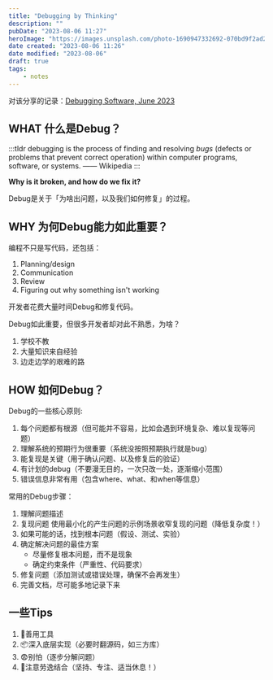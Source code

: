 ```yaml
---
title: "Debugging by Thinking"
description: ""
pubDate: "2023-08-06 11:27"
heroImage: "https://images.unsplash.com/photo-1690947332692-070bd9f2ad2e?crop=entropy&cs=srgb&fm=jpg&ixid=M3wzNjM5Nzd8MHwxfHJhbmRvbXx8fHx8fHx8fDE2OTEyOTI0NTl8&ixlib=rb-4.0.3&q=85"
date created: "2023-08-06 11:26"
date modified: "2023-08-06"
draft: true
tags:
    - notes
---
```


对该分享的记录：[Debugging Software, June 2023](https://blog.isquaredsoftware.com/presentations/2023-06-debugging-js/?slideIndex=0&stepIndex=0)

## WHAT 什么是Debug？

:::tldr
debugging is the process of finding and resolving _bugs_ (defects or problems that prevent correct operation) within computer programs, software, or systems.
—— Wikipedia
:::

**Why is it broken, and how do we fix it?**

Debug是关于「为啥出问题，以及我们如何修复」的过程。

## WHY 为何Debug能力如此重要？

编程不只是写代码，还包括：
1. Planning/design
2. Communication
3. Review
4. Figuring out why something isn't working

开发者花费大量时间Debug和修复代码。

Debug如此重要，但很多开发者却对此不熟悉，为啥？
1. 学校不教
2. 大量知识来自经验
3. 边走边学的艰难的路

## HOW 如何Debug？

Debug的一些核心原则:
1. 每个问题都有根源（但可能并不容易，比如会遇到环境复杂、难以复现等问题）
2. 理解系统的预期行为很重要（系统没按照预期执行就是bug）
3. 能复现是关键（用于确认问题、以及修复后的验证）
4. 有计划的debug（不要漫无目的，一次只改一处，逐渐缩小范围）
5. 错误信息非常有用（包含where、what、和when等信息）

常用的Debug步骤：
1. 理解问题描述
2. 复现问题
   使用最小化的产生问题的示例场景收窄复现的问题（降低复杂度！）
3. 如果可能的话，找到根本问题（假设、测试、实验）
4. 确定解决问题的最佳方案
   - 尽量修复根本问题，而不是现象
   - 确定约束条件（严重性、代码要求）
5. 修复问题（添加测试或错误处理，确保不会再发生）
6. 完善文档，尽可能多地记录下来

## 一些Tips

1. 🔧善用工具
2. 📦深入底层实现（必要时翻源码，如三方库）
3. 😨别怕（逐步分解问题）
4. 🧘注意劳逸结合（坚持、专注、适当休息！）

